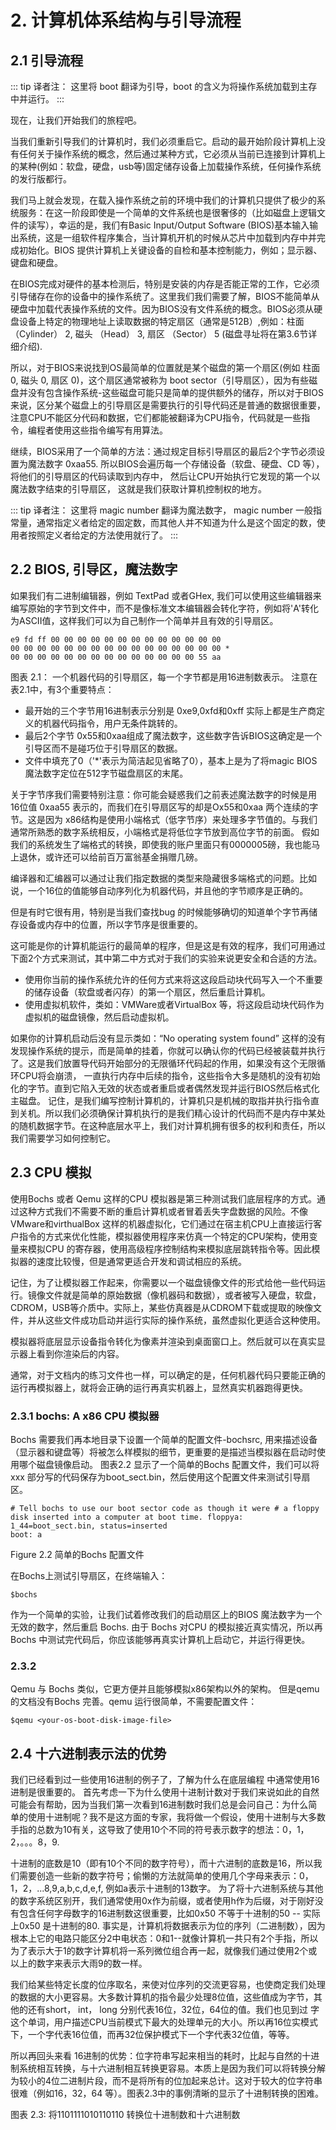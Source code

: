 # 2. 计算机体系结构与引导流程

## 2.1 引导流程

::: tip 译者注：
这里将 boot 翻译为引导，boot 的含义为将操作系统加载到主存中并运行。
:::

现在，让我们开始我们的旅程吧。

当我们重新引导我们的计算机时，我们必须重启它。启动的最开始阶段计算机上没有任何关于操作系统的概念，然后通过某种方式，它必须从当前已连接到计算机上的某种(例如：软盘，硬盘，usb等)固定储存设备上加载操作系统，任何操作系统的发行版都行。 

我们马上就会发现，在载入操作系统之前的环境中我们的计算机只提供了极少的系统服务：在这一阶段即使是一个简单的文件系统也是很奢侈的（比如磁盘上逻辑文件的读写），幸运的是，我们有Basic Input/Output Software (BIOS)基本输入输出系统，这是一组软件程序集合，当计算机开机的时候从芯片中加载到内存中并完成初始化。BIOS 提供计算机上关键设备的自检和基本控制能力，例如；显示器、键盘和硬盘。

在BIOS完成对硬件的基本检测后，特别是安装的内存是否能正常的工作，它必须引导储存在你的设备中的操作系统了。这里我们我们需要了解，BIOS不能简单从硬盘中加载代表操作系统的文件。因为BIOS没有文件系统的概念。BIOS必须从硬盘设备上特定的物理地址上读取数据的特定扇区（通常是512B）,例如：柱面（Cylinder） 2, 磁头 （Head） 3, 扇区 （Sector） 5 (磁盘寻址将在第3.6节详细介绍).

所以，对于BIOS来说找到OS最简单的位置就是某个磁盘的第一个扇区(例如 柱面 0, 磁头 0, 扇区 0)，这个扇区通常被称为 boot sector（引导扇区），因为有些磁盘并没有包含操作系统-这些磁盘可能只是简单的提供额外的储存，所以对于BIOS来说，区分某个磁盘上的引导扇区是需要执行的引导代码还是普通的数据很重要，注意CPU不能区分代码和数据，它们都能被翻译为CPU指令，代码就是一些指令，编程者使用这些指令编写有用算法。

继续，BIOS采用了一个简单的方法：通过规定目标引导扇区的最后2个字节必须设置为魔法数字 0xaa55. 所以BIOS会遍历每一个存储设备（软盘、硬盘、CD 等），将他们的引导扇区的代码读取到内存中， 然后让CPU开始执行它发现的第一个以魔法数字结束的引导扇区，
这就是我们获取计算机控制权的地方。

::: tip 译者注：
这里将 magic number 翻译为魔法数字，  magic number 一般指常量，通常指定义者给定的固定数，而其他人并不知道为什么是这个固定的数，使用者按照定义者给定的方法使用就行了。
:::

## 2.2 BIOS, 引导区，魔法数字
如果我们有二进制编辑器，例如 TextPad 或者GHex, 我们可以使用这些编辑器来编写原始的字节到文件中，而不是像标准文本编辑器会转化字符，例如将'A'转化为ASCII值，这样我们可以为自己制作一个简单并且有效的引导扇区。
```
e9 fd ff 00 00 00 00 00 00 00 00 00 00 00 00 00
00 00 00 00 00 00 00 00 00 00 00 00 00 00 00 00 *
00 00 00 00 00 00 00 00 00 00 00 00 00 00 55 aa
```
图表 2.1： 一个机器代码的引导扇区，每一个字节都是用16进制数表示。
注意在表2.1中，有3个重要特点：
* 最开始的三个字节用16进制表示分别是 0xe9,0xfd和0xff 实际上都是生产商定义的机器代码指令，用户无条件跳转的。
* 最后2个字节 0x55和0xaa组成了魔法数字，这些数字告诉BIOS这确定是一个引导区而不是碰巧位于引导扇区的数据。
* 文件中填充了0（'*'表示为简洁起见省略了0），基本上是为了将magic BIOS魔法数字定位在512字节磁盘扇区的末尾。


关于字节序我们需要特别注意：你可能会疑惑我们之前表述魔法数字的时候是用16位值 0xaa55 表示的，而我们在引导扇区写的却是Ox55和0xaa 两个连续的字节。这是因为 x86结构是使用小端格式（低字节序）来处理多字节值的。与我们通常所熟悉的数字系统相反，小端格式是将低位字节放到高位字节的前面。
假如我们的系统发生了端格式的转换，即使我的账户里面只有0000005磅，我也能马上退休，或许还可以给前百万富翁基金捐赠几磅。

编译器和汇编器可以通过让我们指定数据的类型来隐藏很多端格式的问题。比如说，一个16位的值能够自动序列化为机器代码，并且他的字节顺序是正确的。

但是有时它很有用，特别是当我们查找bug 的时候能够确切的知道单个字节再储存设备或内存中的位置，所以字节序是很重要的。

这可能是你的计算机能运行的最简单的程序，但是这是有效的程序，我们可用通过下面2个方式来测试，其中第二中方式对于我们的实验来说更安全和合适的方法。

* 使用你当前的操作系统允许的任何方式来将这这段启动块代码写入一个不重要的储存设备（软盘或者闪存）的第一个扇区，然后重启计算机。
* 使用虚拟机软件，类如：VMWare或者VirtualBox 等，将这段启动块代码作为虚拟机的磁盘镜像，然后启动虚拟机。


如果你的计算机启动后没有显示类如：“No operating system found” 这样的没有发现操作系统的提示，而是简单的挂着，你就可以确认你的代码已经被装载并执行了。这是我们放置导代码开始部分的无限循环代码起的作用，如果没有这个无限循环CPU将会崩溃，
一直执行内存中后续的指令，这些指令大多是随机的没有初始化的字节。直到它陷入无效的状态或者重启或者偶然发现并运行BIOS然后格式化主磁盘。
记住，是我们编写控制计算机的，计算机只是机械的取指并执行指令直到关机。所以我们必须确保计算机执行的是我们精心设计的代码而不是内存中某处的随机数据字节。在这种底层水平上，我们对计算机拥有很多的权利和责任，所以我们需要学习如何控制它。

## 2.3 CPU 模拟
使用Bochs 或者 Qemu 这样的CPU 模拟器是第三种测试我们底层程序的方式。通过这种方式我们不需要不断的重启计算机或者冒着丢失字盘数据的风险。不像VMware和virthualBox 这样的机器虚拟化，它们通过在宿主机CPU上直接运行客户指令的方式来优化性能，模拟器使用程序来仿真一个特定的CPU架构，使用变量来模拟CPU 的寄存器，使用高级程序控制结构来模拟底层跳转指令等。因此模拟器的速度比较慢，但是通常更适合开发和调试相应的系统。

记住，为了让模拟器工作起来，你需要以一个磁盘镜像文件的形式给他一些代码运行。镜像文件就是简单的原始数据（像机器码和数据），或者被写入硬盘，软盘，CDROM，USB等介质中。实际上，某些仿真器是从CDROM下载或提取的映像文件，并从这些文件成功启动并运行实际的操作系统，虽然虚拟化更适合这种使用。

模拟器将底层显示设备指令转化为像素并渲染到桌面窗口上。然后就可以在真实显示器上看到你渲染后的内容。

通常，对于文档内的练习文件也一样，可以确定的是，任何机器代码只要能正确的运行再模拟器上，就将会正确的运行再真实机器上，显然真实机器跑得更快。


### 2.3.1 bochs: A x86 CPU 模拟器
Bochs 需要我们再本地目录下设置一个简单的配置文件-bochsrc, 用来描述设备（显示器和键盘等）将被怎么样模拟的细节，更重要的是描述当模拟器在启动时使用哪个磁盘镜像启动。
图表2.2 显示了一个简单的Bochs 配置文件，我们可以将 xxx 部分写的代码保存为boot_sect.bin，然后使用这个配置文件来测试引导扇区。

```
# Tell bochs to use our boot sector code as though it were # a floppy disk inserted into a computer at boot time. floppya: 1_44=boot_sect.bin, status=inserted
boot: a

```
Figure 2.2 简单的Bochs 配置文件

在Bochs上测试引导扇区，在终端输入：
```
$bochs
```
作为一个简单的实验，让我们试着修改我们的启动扇区上的BIOS 魔法数字为一个无效的数字，然后重启 Bochs.
由于 Bochs 对CPU 的模拟接近真实情况，所以再Bochs 中测试完代码后，你应该能够再真实计算机上启动它，并运行得更快。

### 2.3.2

Qemu 与 Bochs 类似，它更方便并且能够模拟x86架构以外的架构。
但是qemu 的文档没有Bochs 完善。qemu 运行很简单，不需要配置文件：
```
$qemu <your-os-boot-disk-image-file>

```

## 2.4 十六进制表示法的优势
我们已经看到过一些使用16进制的例子了，了解为什么在底层编程
中通常使用16进制是很重要的。
首先考虑一下为什么使用十进制计数对于我们来说如此的自然可能会有帮助，因为当我们第一次看到16进制数时我们总是会问自己：为什么简单的使用十进制呢？我不是这方面的专家，我将做一个假设，使用十进制与大多数手指的总数为10有关，这导致了使用10个不同的符号表示数字的想法：0，1，2，。。。8，9.

十进制的底数是10（即有10个不同的数字符号），而十六进制的底数是16，所以我们需要创造一些新的数字符号；偷懒的方法就简单的使用几个字母来表示：0，1，2，...8,9,a,b,c,d,e,f, 例如a表示十进制的13数字。
为了将十六进制系统与其他的数字系统区别开，我们通常使用0x作为前缀，或者使用h作为后缀，对于刚好没有包含任何字母数字的16进制数这很重要，比如0x50 不等于十进制的50 -- 实际上0x50 是十进制的80.
事实是，计算机将数据表示为位的序列（二进制数），因为根本上它的电路只能区分2中电状态：0和1--就像计算机一共只有2个手指，所以为了表示大于1的数字计算机将一系列微位组合再一起，就像我们通过使用2个或以上的数字来表示大雨9的数一样。

我们给某些特定长度的位序取名，来使对位序列的交流更容易，也使商定我们处理的数据的大小更容易。大多数计算机的指令最少处理8位值，这些值成为字节，其他的还有short， int， long 分别代表16位，32位，64位的值。我们也见到过 字 这个单词，用户描述CPU当前模式下最大的处理单元的大小。所以再16位实模式下，一个字代表16位值，而再32位保护模式下一个字代表32位值，等等。

所以再回头来看 16进制的优势：位字符串写起来相当的耗时，比起与自然的十进制系统相互转换，与十六进制相互转换更容易。本质上是因为我们可以将转换分解为较小的4位二进制片段，而不是将所有的位加起来总计。这对于较大的位字符串很难（例如16，32，64 等）。图表2.3中的事例清晰的显示了十进制转换的困难。

图表 2.3: 将1101111010110110 转换位十进制数和十六进制数


